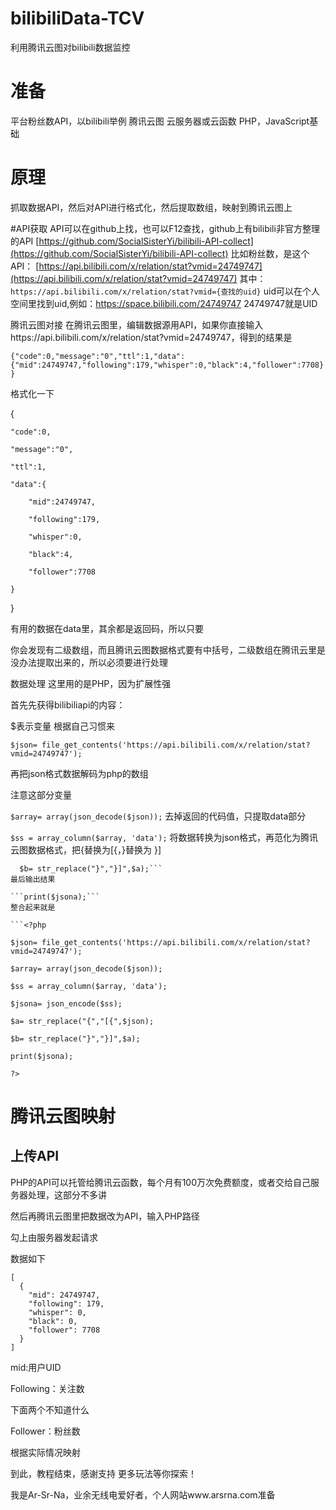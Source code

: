# bilibiliData-TCV
利用腾讯云图对bilibili数据监控
# 准备
平台粉丝数API，以bilibili举例
腾讯云图
云服务器或云函数
PHP，JavaScript基础

# 原理
抓取数据API，然后对API进行格式化，然后提取数组，映射到腾讯云图上

#API获取
API可以在github上找，也可以F12查找，github上有bilibili非官方整理的API 
[https://github.com/SocialSisterYi/bilibili-API-collect](https://github.com/SocialSisterYi/bilibili-API-collect)
比如粉丝数，是这个API：
[https://api.bilibili.com/x/relation/stat?vmid=24749747](https://api.bilibili.com/x/relation/stat?vmid=24749747)
其中：```https://api.bilibili.com/x/relation/stat?vmid={查找的uid}```
uid可以在个人空间里找到uid,例如：https://space.bilibili.com/24749747
24749747就是UID

腾讯云图对接
在腾讯云图里，编辑数据源用API，如果你直接输入https://api.bilibili.com/x/relation/stat?vmid=24749747，得到的结果是

```{"code":0,"message":"0","ttl":1,"data":{"mid":24749747,"following":179,"whisper":0,"black":4,"follower":7708}}```

格式化一下

{

    "code":0,
    
    "message":"0",
    
    "ttl":1,
    
    "data":{
    
        "mid":24749747,
        
        "following":179,
        
        "whisper":0,
        
        "black":4,
        
        "follower":7708
        
    }
    
}

有用的数据在data里，其余都是返回码，所以只要

你会发现有二级数组，而且腾讯云图数据格式要有中括号，二级数组在腾讯云里是没办法提取出来的，所以必须要进行处理


数据处理
这里用的是PHP，因为扩展性强

首先先获得bilibiliapi的内容：

$表示变量 根据自己习惯来

```$json= file_get_contents('https://api.bilibili.com/x/relation/stat?vmid=24749747');```

再把json格式数据解码为php的数组

注意这部分变量

```$array= array(json_decode($json));```
去掉返回的代码值，只提取data部分

```$ss = array_column($array, 'data');```
将数据转换为json格式，再范化为腾讯云图数据格式，把{替换为[{，}替换为 }]

```$a= str_replace("{","[{",$json);
  $b= str_replace("}","}]",$a);```
最后输出结果 

```print($jsona);```
整合起来就是

```<?php

$json= file_get_contents('https://api.bilibili.com/x/relation/stat?vmid=24749747');

$array= array(json_decode($json));

$ss = array_column($array, 'data');

$jsona= json_encode($ss);

$a= str_replace("{","[{",$json);

$b= str_replace("}","}]",$a);

print($jsona);

?>
```

# 腾讯云图映射
## 上传API
PHP的API可以托管给腾讯云函数，每个月有100万次免费额度，或者交给自己服务器处理，这部分不多讲

然后再腾讯云图里把数据改为API，输入PHP路径


勾上由服务器发起请求

数据如下

```
[
  {
    "mid": 24749747,
    "following": 179,
    "whisper": 0,
    "black": 0,
    "follower": 7708
  }
]
```

mid:用户UID

Following：关注数

下面两个不知道什么

Follower：粉丝数

根据实际情况映射


到此，教程结束，感谢支持
更多玩法等你探索！

我是Ar-Sr-Na，业余无线电爱好者，个人网站www.arsrna.com准备
